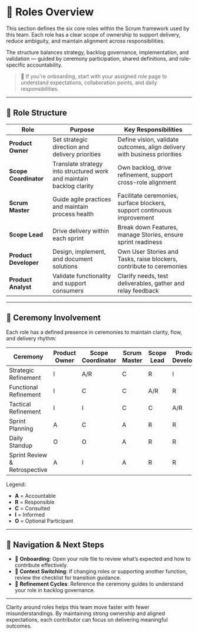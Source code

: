 # 👥 Roles Overview

This section defines the six core roles within the Scrum framework used by this team. Each role has a clear scope of ownership to support delivery, reduce ambiguity, and maintain alignment across responsibilities.

The structure balances strategy, backlog governance, implementation, and validation — guided by ceremony participation, shared definitions, and role-specific accountability.

> 📌 If you're onboarding, start with your assigned role page to understand expectations, collaboration points, and daily responsibilities.

---

## 🧩 Role Structure

| Role                  | Purpose                                                              | Key Responsibilities                                                      |
| --------------------- | -------------------------------------------------------------------- | ------------------------------------------------------------------------- |
| **Product Owner**     | Set strategic direction and delivery priorities                      | Define vision, validate outcomes, align delivery with business priorities |
| **Scope Coordinator** | Translate strategy into structured work and maintain backlog clarity | Own backlog, drive refinement, support cross-role alignment               |
| **Scrum Master**      | Guide agile practices and maintain process health                    | Facilitate ceremonies, surface blockers, support continuous improvement   |
| **Scope Lead**        | Drive delivery within each sprint                                    | Break down Features, manage Stories, ensure sprint readiness              |
| **Product Developer** | Design, implement, and document solutions                            | Own User Stories and Tasks, raise blockers, contribute to ceremonies      |
| **Product Analyst**   | Validate functionality and support consumers                         | Clarify needs, test deliverables, gather and relay feedback               |

---

## 🔁 Ceremony Involvement

Each role has a defined presence in ceremonies to maintain clarity, flow, and delivery rhythm:

| Ceremony                      | Product Owner | Scope Coordinator | Scrum Master | Scope Lead | Product Developer | Product Analyst |
| ----------------------------- | ------------- | ----------------- | ------------ | ---------- | ----------------- | --------------- |
| Strategic Refinement          | I             | A/R               | C            | R          | I                 | I               |
| Functional Refinement         | I             | C                 | C            | A/R        | R                 | C               |
| Tactical Refinement           | I             | I                 | C            | C          | A/R               | I               |
| Sprint Planning               | A             | C                 | A            | R          | R                 | C               |
| Daily Standup                 | O             | O                 | A            | R          | R                 | R               |
| Sprint Review & Retrospective | A             | I                 | A            | R          | R                 | A/R             |

Legend:

- **A** = Accountable
- **R** = Responsible
- **C** = Consulted
- **I** = Informed
- **O** = Optional Participant

---

## 🧭 Navigation & Next Steps

- 📎 **Onboarding**: Open your role file to review what’s expected and how to contribute effectively.
- 🧰 **Context Switching**: If changing roles or supporting another function, review the checklist for transition guidance.
- 🔄 **Refinement Cycles**: Reference the ceremony guides to understand your role in backlog governance.

---

Clarity around roles helps this team move faster with fewer misunderstandings. By maintaining strong ownership and aligned expectations, each contributor can focus on delivering meaningful outcomes.
